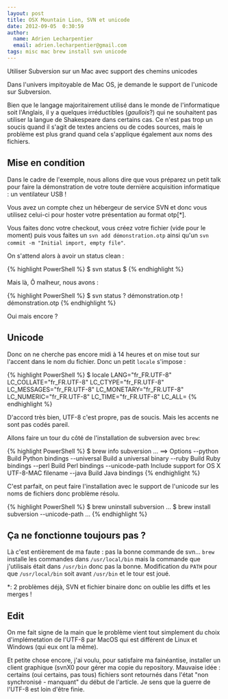 ```yaml
---
layout: post
title: OSX Mountain Lion, SVN et unicode
date: 2012-09-05  0:30:59
author:
  name: Adrien Lecharpentier
  email: adrien.lecharpentier@gmail.com
tags: misc mac brew install svn unicode
---
```

Utiliser Subversion sur un Mac avec support des chemins unicodes

Dans l'univers impitoyable de Mac OS, je demande le support de l'unicode sur
Subversion.

Bien que le langage majoritairement utilisé dans le monde de l'informatique
soit l'Anglais, il y a quelques irréductibles (_gaullois_?) qui ne souhaitent
pas utiliser la langue de Shakespeare dans certains cas. Ce n'est pas trop un
soucis quand il s'agit de textes anciens ou de codes sources, mais le problème
est plus grand quand cela s'applique également aux noms des fichiers.

## Mise en condition
Dans le cadre de l'exemple, nous allons dire que vous préparez un petit talk
pour faire la démonstration de votre toute dernière acquisition informatique :
un ventilateur USB !

Vous avez un compte chez un hébergeur de service SVN et donc vous utilisez
celui-ci pour hoster votre présentation au format otp[*].

Vous faites donc votre checkout, vous créez votre fichier (vide pour le
moment) puis vous faites un `svn add démonstration.otp` ainsi qu'un `svn
commit -m "Initial import, empty file"`.

On s'attend alors à avoir un status clean :

{% highlight PowerShell %}
$ svn status
$
{% endhighlight %}

Mais là, Ô malheur, nous avons :

{% highlight PowerShell %}
$ svn status
? démonstration.otp
! démonstration.otp
{% endhighlight %}

Oui mais encore ?

## Unicode
Donc on ne cherche pas encore midi à 14 heures et on mise tout sur l'accent
dans le nom du fichier. Donc un petit `locale` s'impose :

{% highlight PowerShell %}
$ locale
LANG="fr_FR.UTF-8"
LC_COLLATE="fr_FR.UTF-8"
LC_CTYPE="fr_FR.UTF-8"
LC_MESSAGES="fr_FR.UTF-8"
LC_MONETARY="fr_FR.UTF-8"
LC_NUMERIC="fr_FR.UTF-8"
LC_TIME="fr_FR.UTF-8"
LC_ALL=
{% endhighlight %}

D'accord très bien, UTF-8 c'est propre, pas de soucis. Mais les accents ne sont
pas codés pareil.

Allons faire un tour du côté de l'installation de subversion avec `brew`:

{% highlight PowerShell %}
$ brew info subversion
…
==> Options
--python
	Build Python bindings
--universal
	Build a universal binary
--ruby
	Build Ruby bindings
--perl
	Build Perl bindings
--unicode-path
	Include support for OS X UTF-8-MAC filename
--java
	Build Java bindings
{% endhighlight %}

C'est parfait, on peut faire l'installation avec le support de l'unicode sur les
noms de fichiers donc problème résolu.

{% highlight PowerShell %}
$ brew uninstall subversion
…
$ brew install subversion --unicode-path
…
{% endhighlight %}

## Ça ne fonctionne toujours pas ?
Là c'est entièrement de ma faute : pas la bonne commande de svn... `brew`
installe les commandes dans `/usr/local/bin` mais la commande que j'utilisais
était dans `/usr/bin` donc pas la bonne. Modification du `PATH` pour que
`/usr/local/bin` soit avant `/usr/bin` et le tour est joué.

*: 2 problèmes déjà, SVN et fichier binaire donc on oublie les diffs et les
merges !

## Edit
On me fait signe de la main que le problème vient tout simplement du choix
d'implémetation de l'UTF-8 par MacOS qui est différent de Linux et Windows (qui
eux ont la même).

Et petite chose encore, j'ai voulu, pour satisfaire ma fainéantise, installer
un client graphique (svnX0 pour gérer ma copie du repository. Mauvaise idée :
certains (oui certains, pas tous) fichiers sont retournés dans l'état "non
synchronisé - manquant" du début de l'article. Je sens que la guerre de l'UTF-8
est loin d'être finie.
